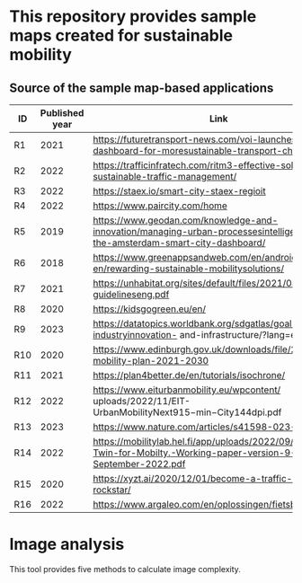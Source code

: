 # This repository provides sample maps created for sustainable mobility

## Source of the sample map-based applications

| ID  | Published year | Link                                                                                                                            |
|-----|----------------|---------------------------------------------------------------------------------------------------------------------------------|
| R1  | 2021           | https://futuretransport-news.com/voi-launches-impact-dashboard-for-moresustainable-transport-choices/                          |
| R2  | 2022           | https://trafficinfratech.com/ritm3-effective-solution-for-sustainable-traffic-management/                                       |
| R3  | 2022           | https://staex.io/smart-city-staex-regioit                                                                                       |
| R4  | 2022           | https://www.paircity.com/home                                                                                                   |
| R5  | 2019           | https://www.geodan.com/knowledge-and-innovation/managing-urban-processesintelligently-with-the-amsterdam-smart-city-dashboard/ |
| R6  | 2018           | https://www.greenappsandweb.com/en/android-en/rewarding-sustainable-mobilitysolutions/                                          |
| R7  | 2021           | https://unhabitat.org/sites/default/files/2021/08/sump-guidelineseng.pdf                                                        |
| R8  | 2020           | https://kidsgogreen.eu/en/                                                                                                      |
| R9  | 2023           | https://datatopics.worldbank.org/sdgatlas/goal-9-industryinnovation- and-infrastructure/?lang=en                                |
| R10 | 2020           | https://www.edinburgh.gov.uk/downloads/file/29320/city-mobility-plan-2021-2030                                                  |
| R11 | 2021           | https://plan4better.de/en/tutorials/isochrone/                                                                                  |
| R12 | 2022           | https://www.eiturbanmobility.eu/wpcontent/ uploads/2022/11/EIT-UrbanMobilityNext915−min−City144dpi.pdf                      |
| R13 | 2023           | https://www.nature.com/articles/s41598-023-32326-9                                                                              |
| R14 | 2022           | https://mobilitylab.hel.fi/app/uploads/2022/09/Digital-Twin-for-Mobilty.-Working-paper-version-9-September-2022.pdf            |
| R15 | 2020           | https://xyzt.ai/2020/12/01/become-a-traffic-data-rockstar/                                                                      |
| R16 | 2022           | https://www.argaleo.com/en/oplossingen/fietsbeleid/                                                                             |

# Image analysis

This tool provides five methods to calculate image complexity.
